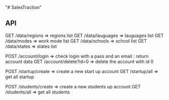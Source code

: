 "# SalesTraction" 

## API

GET /data/regions => regions list
GET /data/lauguages => lauguages list
GET /data/modes => work mode list
GET /data/schools => school list
GET /data/states => states list

POST /account/login => check login with a pass and an email : return account data
GET /account/delete?id=0 => delete the account with id 0

POST /startup/create => create a new start up account
GET /startup/all => get all startup

POST /students/create => create a new students up account
GET /students/all => get all students